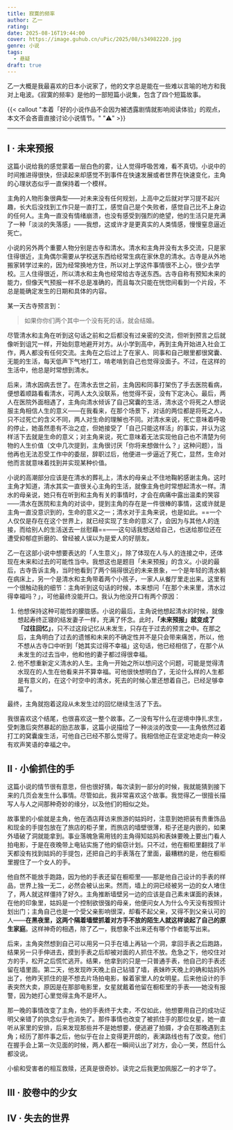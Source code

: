```yaml
---
title: 寂寞的频率
author: 乙一
rating: 
date: 2025-08-16T19:44:00
cover: https://image.guhub.cn/uPic/2025/08/s34982220.jpg
genre: 小说
tags:
  - 悬疑
draft: true
---
```


乙一大概是我最喜欢的日本小说家了，他的文字总是能在一些难以言喻的地方和我对上电波。《寂寞的频率》是他的一部短篇小说集，包含了四个短篇故事。<!--more-->

{{< callout "本着「好的小说作品不会因为被透露剧情就影响阅读体验」的观点，本文不会吝啬直接讨论小说情节。" "⚠️" >}}

---

## I · 未来预报

这篇小说给我的感觉蒙着一层白色的雾，让人觉得呼吸苦难，看不真切。小说中的时间推进得很快，但读起来却感觉不到事件在快速发展或者世界在快速变化，主角的心理状态似乎一直保持着一个模样。

主角的人物形象很典型——对未来没有任何规划，上高中之后就对学习提不起兴趣，长大后没找到工作只是一直打工，感觉自己是个失败者，感觉自己比不上身边的任何人。主角一直没有情绪崩溃，也没有感受到强烈的绝望，他的生活只是充满了一种「淡淡的失落感」——我想，这或许才是更真实的人类情感，慢慢窒息逼近死亡。

小说的另外两个重要人物分别是古寺和清水。清水和主角并没有太多交流，只是家住得很近，主角偶尔需要从学校送东西给经常生病在家休息的清水。古寺是从外地搬家转学过来的，因为经常换地方住，所以对上学这件事情很不上心，很少去学校。三人住得很近，所以清水和主角也经常给古寺送东西。古寺自称有预知未来的能力，但像天气预报一样不总是准确的，而且每次只能在恍惚间看到一个片段，不总是能确定发生的日期和具体的内容。

某一天古寺预言到：

> 如果你你们两个其中一个没有死的话，就会结婚。

尽管清水和主角在听到这句话之前和之后都没有过亲密的交流，但听到预言之后就像听到诅咒一样，开始刻意地避开对方。从小学到高中，再到主角开始进入社会工作，两人都没有任何交流。主角在之后过上了在家人、同事和自己眼里都很窝囊、无能的生活，每天低声下气地打工，啃老啃到自己也觉得没面子。不过，在这样的生活中，他总是时常想到清水。

后来，清水因病去世了。在清水去世之前，主角因和同事打架伤了手去医院看病，便想着顺路看看清水，可两人太久没联系，他觉得不妥，没有下定决心。最后，两人在医院外面相遇了，主角向清水倾诉了自己窝囊的生活，清水这个将死之人想说服主角相信人生的意义——在我看来，在那个场景下，对话的两位都是将死之人，只不过死亡的含义不同，两人对生命的理解也不同。对清水来说，死亡意味着呼吸的停止，她虽然患有不治之症，但她接受了「自己只能这样活」的事实，并认为这样活下去就是生命的意义；对主角来说，死亡意味着无法实现他自己也不清楚为何物的人生价值（文中几次提到，主角很讨厌「你将来想做什么？」这种问题），当他再也无法忍受工作中的委屈，辞职过后，他便进一步逼近了死亡，显然，生命对他而言就意味着找到并实现某种价值。

小说的高潮部分应该是在清水的葬礼上，清水的母亲止不住地鞠躬感谢主角。这时主角才知道，清水其实一直很关心主角的生活，就像主角也时常想起清水一样。清水的母亲说，她只有在听到和主角有关的事情时，才会在病痛中露出温柔的笑容——清水在医院和主角的对谈中，提到主角的存在是一件很棒的事情，这或许就是主角一直没意识到的，生命的意义之一；清水对于主角来说，也是如此。==一个人仅仅是存在在这个世界上，就已经实现了生命的意义了，会因为与其他人的连接，而给别人的生活送去一丝慰藉==——这句话我想送给自己，也送给那位还在遭受抑郁症折磨的、曾经被人误以为是爱人的好朋友。

乙一在这部小说中想要表达的「人生意义」，除了体现在人与人的连接之中，还体现在未来和过去的可能性当中。我想这也是题目「未来预报」的含义。小说的最后，古寺告诉主角，当时他看到了两个隔得很近的未来景象，一个是年轻的清水躺在病床上，另一个是清水和主角带着两个小孩子，一家人从餐厅里走出来。这里有一个很触动我的细节：主角听到这句话的时候，本来想问「在那个未来里，清水过得幸福吗？」，可他最终没能开口。我认为他没开口有两个原因：

1. 他想保持这种可能性的朦胧感。小说的最后，主角说他想起清水的时候，就像想起寿终正寝的结发妻子一样，充满了怀念。此时，**「未来预报」就变成了「过往回忆」**，只不过这段记忆从未发生，只存在于过去的预言之中。在那之后，主角明白了过去的遗憾和未来的不确定性并不是只会带来痛苦，所以，他不想从古寺口中听到「她其实过得不幸福」这句话，他已经相信了，在那个从未发生的过去当中，他和他的妻子都过得很幸福。
2. 他不想重新定义清水的人生。主角一开始之所以想问这个问题，可能是觉得清水现在的人生在他看来并不算幸福。可他很快想明白了，无论什么样的人生都是有意义的，在这个时空中的清水，死去的时候心里还想着自己，已经足够幸福了。

最终，主角就抱着这段从未发生过的回忆继续生活了下去。

我很喜欢这个结尾，也很喜欢这一整个故事。乙一没有写什么在逆境中挣扎求生，受刺激后突然暴起的励志故事，这篇小说描绘了一种淡淡的改变——主角依然过着打工的窝囊废生活，可他自己已经不那么觉得了。我相信他正在坚定地走向一种没有欢声笑语的幸福之中。

## II · 小偷抓住的手

这篇小说的情节很有意思，但也很好猜，每次读到一部分的时候，我就能猜到接下来的几页会发生什么事情。尽管如此，我非常喜欢这个故事。我觉得乙一很擅长描写人与人之间那种奇妙的缘分，以及他们的相似之处。

故事里的小偷就是主角，他在酒店拜访来旅游的姑妈时，注意到她把装有贵重饰品和现金的手提包放在了旅店的柜子里，而旅店的墙壁很薄，柜子还是内嵌的，如果外墙破了洞就能拿到。事业落魄急需用钱的主角得知姑妈和表妹要晚上要出门看人拍电影，于是在夜晚带上电钻实施了他的偷窃计划。只不过，他在橱柜里翻找了半天都没有找到姑妈的手提包，还把自己的手表落在了里面，最糟糕的是，他在橱柜里握住了一个女人的手。

他自然不能放手跑路，因为他的手表还留在橱柜里——那是他自己设计的手表的样品，世界上独一无二，必然会被认出来。然而，墙上的洞已经被另一边的女人堵住了，两人就这样僵持了好久。主角推断墙壁另一边的应该是自己素未谋面的表妹，在他的印象里，姑妈是一个控制欲很强的母亲，他便问女人为什么今天没有按照计划出门；主角自己也是一个受父亲影响很深，却看不起父亲，又得不到父亲认可的人——**在黑夜里，这两个隔着墙壁抓着对方手不放的陌生人就这样谈起了自己的原生家庭**。这样神奇的相遇，除了乙一，我想象不出来还有哪个作者能写出来。

后来，主角突然想到自己可以用另一只手在墙上再钻一个洞，拿回手表之后跑路，结果另一只手伸进去，摸到手表之后却被对面的人抓住不放。危急之下，他咬住对方的手，松开之后慌忙逃开。结果，他拿到的只是一只普通手表，他自己的手表还留在墙里面。第二天，他发现昨天晚上自己钻错了墙，表妹昨天晚上的确和姑妈外出了，他昨天抓住的是不想去片场拍电影，躲着家里人的女明星。后来他设计的手表突然大卖，原因是在那部电影里，女星就戴着他留在橱柜里的手表——她没有报警，因为她打心里觉得主角不是坏人。

那一晚的事情改变了主角，他的手表终于大卖，不仅如此，他想要用自己的成功证明父亲错了的执念似乎也消失了。那件事情也改变了被抓住手的那位女星，她一直听从家里的安排，后来发现那些并不是她想要，便逃避了拍摄，才会在那晚遇到主角；经历了那件事之后，他似乎在台上变得更开朗的，表演路线也有了改变。他们在握手会上第一次见面的时候，两人都在一瞬间认出了对方，会心一笑，然后什么都没说。

小偷和受害者的相互救赎，还真是很奇妙。读完之后我更加佩服乙一的才华了。

## III · 胶卷中的少女

## IV · 失去的世界
